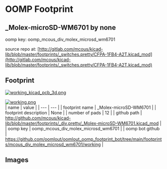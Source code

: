 # OOMP Footprint  
## _Molex-microSD-WM6701  by none  
  
oomp key: oomp_mcous_div_molex_microsd_wm6701  
  
source repo at: [http://gitlab.com/mcous/kicad-lib/blob/master/footprints/_switches.pretty/CFPA-1FB4-A2T.kicad_mod](http://gitlab.com/mcous/kicad-lib/blob/master/footprints/_switches.pretty/CFPA-1FB4-A2T.kicad_mod)  
## Footprint  
  
[![working_kicad_pcb_3d.png](working_kicad_pcb_3d_600.png)](working_kicad_pcb_3d.png)  
  
[![working.png](working_600.png)](working.png)  
| name | value | 
| --- | --- | 
| footprint name | _Molex-microSD-WM6701 | 
| footprint description | None | 
| number of pads | 12 | 
| github path | http://github.com/mcous/kicad-lib/blob/master/footprints/_div.pretty/_Molex-microSD-WM6701.kicad_mod | 
| oomp key | oomp_mcous_div_molex_microsd_wm6701 | 
| oomp bot github | https://github.com/oomlout/oomlout_oomp_footprint_bot/tree/main/footprints/mcous_div_molex_microsd_wm6701/working | 
## Images  
